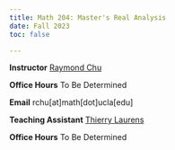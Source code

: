 ```yaml
---
title: Math 204: Master's Real Analysis
date: Fall 2023
toc: false

---
```


**Instructor** [Raymond Chu](https://raymondchu.netlify.app)

**Office Hours** To Be Determined

**Email** rchu[at]math[dot]ucla[edu]

**Teaching Assistant** [Thierry Laurens](https://www.math.ucla.edu/~laurenst/)


**Office Hours** To Be Determined
